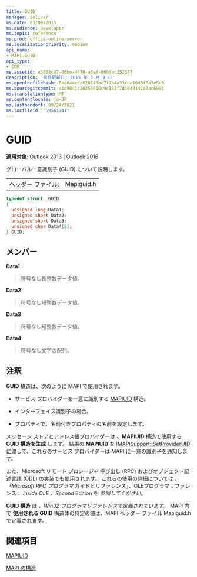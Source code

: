```yaml
---
title: GUID
manager: soliver
ms.date: 03/09/2015
ms.audience: Developer
ms.topic: reference
ms.prod: office-online-server
ms.localizationpriority: medium
api_name:
- MAPI.GUID
api_type:
- COM
ms.assetid: e3608c47-06be-4476-a6ef-060fac252387
description: '最終更新日: 2015 年 3 月 9 日'
ms.openlocfilehash: 8be044edc628143bc7f7a4a33caa1046f0a3e5e3
ms.sourcegitcommit: a1d9041c20256616c9c183f7d1049142a7ac6991
ms.translationtype: MT
ms.contentlocale: ja-JP
ms.lasthandoff: 09/24/2021
ms.locfileid: "59561741"
---
```

# <a name="guid"></a>GUID

  
  
**適用対象**: Outlook 2013 | Outlook 2016 
  
グローバル一意識別子 (GUID) について説明します。 
  
|||
|:-----|:-----|
|ヘッダー ファイル:  <br/> |Mapiguid.h  <br/> |
   
```cpp
typedef struct _GUID
{
  unsigned long Data1;
  unsigned short Data2;
  unsigned short Data3;
  unsigned char Data4[8];
} GUID;

```

## <a name="members"></a>メンバー

 **Data1**
  
> 符号なし長整数データ値。
    
 **Data2**
  
> 符号なし短整数データ値。
    
 **Data3**
  
> 符号なし短整数データ値。
    
 **Data4**
  
> 符号なし文字の配列。
    
## <a name="remarks"></a>注釈

 **GUID** 構造は、次のように MAPI で使用されます。 
  
- サービス プロバイダーを一意に識別する [MAPIUID](mapiuid.md) 構造。 
    
- インターフェイス識別子の場合。
    
- プロパティで、名前付きプロパティの名前を設定します。 
    
メッセージ ストアとアドレス帳プロバイダーは **、MAPIUID** 構造で使用する **GUID 構造を生成** します。 結果の **MAPIUID** を [IMAPISupport::SetProviderUID](imapisupport-setprovideruid.md)に渡して、これらのサービス プロバイダーは MAPI に一意の識別子を通知します。
  
また、Microsoft リモート プロシージャ 呼び出し (RPC) およびオブジェクト記述言語 (ODL) の実装でも使用されます。 これらの使用の詳細については *、「Microsoft RPC プログラマ* ガイドとリファレンス」、OLEプログラマリファレンス *、Inside OLE 、Second* Edition を *参照してください*。 
  
**GUID 構造** は *、Win32 プログラマリファレンスで定義されています*。 MAPI 内で **使用される GUID** 構造体の特定の値は、MAPI ヘッダー ファイル Mapiguid.h で定義されます。 
  
## <a name="see-also"></a>関連項目



[MAPIUID](mapiuid.md)


[MAPI の構造](mapi-structures.md)

